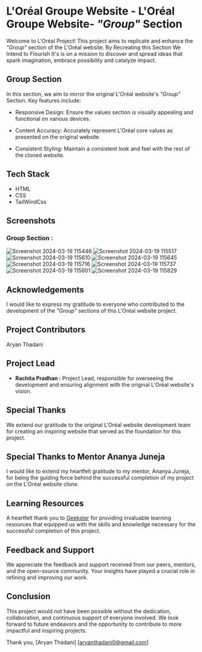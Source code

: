 
# L'Oréal Groupe Website - L'Oréal Groupe Website- *"Group"* Section

Welcome to L'Oréal Project! This project aims to replicate and enhance the *"Group"* section of the L'Oréal website. By Recreating this Section We Intend to Flourish It's is on a mission to discover and spread ideas that spark imagination, embrace possibility and catalyze impact.

## Group Section

In this section, we aim to mirror the original L'Oréal website's *"Group"* Section. Key features include:

- Responsive Design: Ensure the values section is visually appealing and functional on various devices.

- Content Accuracy: Accurately represent L'Oréal core values as presented on the original website.

- Consistent Styling: Maintain a consistent look and feel with the rest of the cloned website.

## Tech Stack

- HTML
- CSS
- TailWindCss
## Screenshots
### Group Section :

![Screenshot 2024-03-19 115446](https://github.com/rach-18/Loreal/assets/126406002/9bd41818-1515-4ab0-b1f3-de875b7322bc)
![Screenshot 2024-03-19 115517](https://github.com/rach-18/Loreal/assets/126406002/df32fda5-ae95-47df-94ee-6db4f8dc355d)
![Screenshot 2024-03-19 115610](https://github.com/rach-18/Loreal/assets/126406002/3fc6e24d-7bf7-4ae7-9637-e0d6e05e3779)
![Screenshot 2024-03-19 115645](https://github.com/rach-18/Loreal/assets/126406002/d36b9596-cebe-4de7-a6d9-4d87e297d8a2)
![Screenshot 2024-03-19 115716](https://github.com/rach-18/Loreal/assets/126406002/fe738431-e1c6-4212-9c5c-d4fa100ac87e)
![Screenshot 2024-03-19 115737](https://github.com/rach-18/Loreal/assets/126406002/ec389e1f-ec15-4f4e-a1eb-f95aedbcaa74)
![Screenshot 2024-03-19 115801](https://github.com/rach-18/Loreal/assets/126406002/0ae2cbd4-49d5-4108-a0c8-1fe5680c0b91)
![Screenshot 2024-03-19 115829](https://github.com/rach-18/Loreal/assets/126406002/5c0a855a-b02b-4887-9d9d-b0806eb66e13)


## Acknowledgements

I would like to express my gratitude to everyone who contributed to the development of the *"Group"* sections of this L'Oréal  website project.


## Project Contributors

Aryan Thadani
## Project Lead 

- **Rachita Pradhan :** Project Lead, responsible for overseeing the development and ensuring alignment with the original L'Oréal website's vision.
## Special Thanks

We extend our gratitude to the original L'Oréal website development team for creating an inspiring website that served as the foundation for this project.
## Special Thanks to Mentor Ananya Juneja

I would like to extend my heartfelt gratitude to my mentor, Ananya Juneja, for being the guiding force behind the successful completion of my project on the L'Oréal website clone.
## Learning Resources

A heartfelt thank you to [Geekster](https://www.geekster.in/) for providing invaluable learning resources that equipped us with the skills and knowledge necessary for the successful completion of this project.
## Feedback and Support
We appreciate the feedback and support received from our peers, mentors, and the open-source community. Your insights have played a crucial role in refining and improving our work.
## Conclusion
This project would not have been possible without the dedication, collaboration, and continuous support of everyone involved. We look forward to future endeavors and the opportunity to contribute to more impactful and inspiring projects.

Thank you, [Aryan Thadani] [aryanthadani0@gmail.com]
